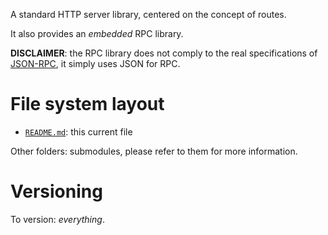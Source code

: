 A standard HTTP server library, centered on the concept of routes.

It also provides an _embedded_ RPC library.

__DISCLAIMER__: the RPC library does not comply to the real specifications of [JSON-RPC](http://en.wikipedia.org/wiki/JSON-RPC), it simply uses JSON for RPC.

# File system layout

* [`README.md`](./README.md): this current file

Other folders: submodules, please refer to them for more information.

# Versioning

To version: _everything_.
